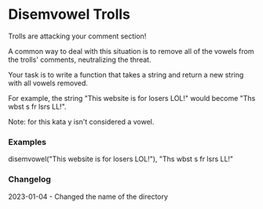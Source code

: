 # Disemvowel Trolls

Trolls are attacking your comment section!

A common way to deal with this situation is to remove all of the vowels from the trolls' comments, neutralizing the threat.

Your task is to write a function that takes a string and return a new string with all vowels removed.

For example, the string "This website is for losers LOL!" would become "Ths wbst s fr lsrs LL!".

Note: for this kata y isn't considered a vowel.

### Examples

disemvowel("This website is for losers LOL!"), "Ths wbst s fr lsrs LL!"

### Changelog
2023-01-04 - Changed the name of the directory
